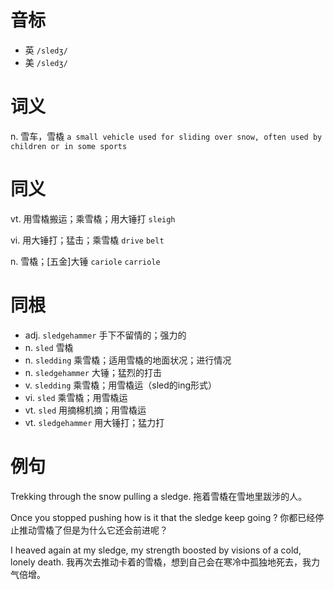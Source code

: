 # 音标

- 英 `/sledʒ/`
- 美 `/sledʒ/`

# 词义

n. 雪车，雪橇
`a small vehicle used for sliding over snow, often used by children or in some sports`

# 同义

vt. 用雪橇搬运；乘雪橇；用大锤打
`sleigh`

vi. 用大锤打；猛击；乘雪橇
`drive` `belt`

n. 雪橇；[五金]大锤
`cariole` `carriole`

# 同根

- adj. `sledgehammer` 手下不留情的；强力的
- n. `sled` 雪橇
- n. `sledding` 乘雪橇；适用雪橇的地面状况；进行情况
- n. `sledgehammer` 大锤；猛烈的打击
- v. `sledding` 乘雪橇；用雪橇运（sled的ing形式）
- vi. `sled` 乘雪橇；用雪橇运
- vt. `sled` 用摘棉机摘；用雪橇运
- vt. `sledgehammer` 用大锤打；猛力打

# 例句

Trekking through the snow pulling a sledge.
拖着雪橇在雪地里跋涉的人。

Once you stopped pushing how is it that the sledge keep going ?
你都已经停止推动雪橇了但是为什么它还会前进呢？

I heaved again at my sledge, my strength boosted by visions of a cold, lonely death.
我再次去推动卡着的雪橇，想到自己会在寒冷中孤独地死去，我力气倍增。


